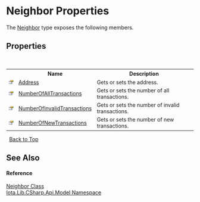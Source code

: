 # Neighbor Properties
 

The <a href="T_Iota_Lib_CSharp_Api_Model_Neighbor">Neighbor</a> type exposes the following members.


## Properties
&nbsp;<table><tr><th></th><th>Name</th><th>Description</th></tr><tr><td>![Public property](media/pubproperty.gif "Public property")</td><td><a href="P_Iota_Lib_CSharp_Api_Model_Neighbor_Address">Address</a></td><td>
Gets or sets the address.</td></tr><tr><td>![Public property](media/pubproperty.gif "Public property")</td><td><a href="P_Iota_Lib_CSharp_Api_Model_Neighbor_NumberOfAllTransactions">NumberOfAllTransactions</a></td><td>
Gets or sets the number of all transactions.</td></tr><tr><td>![Public property](media/pubproperty.gif "Public property")</td><td><a href="P_Iota_Lib_CSharp_Api_Model_Neighbor_NumberOfInvalidTransactions">NumberOfInvalidTransactions</a></td><td>
Gets or sets the number of invalid transactions.</td></tr><tr><td>![Public property](media/pubproperty.gif "Public property")</td><td><a href="P_Iota_Lib_CSharp_Api_Model_Neighbor_NumberOfNewTransactions">NumberOfNewTransactions</a></td><td>
Gets or sets the number of new transactions.</td></tr></table>&nbsp;
<a href="#neighbor-properties">Back to Top</a>

## See Also


#### Reference
<a href="T_Iota_Lib_CSharp_Api_Model_Neighbor">Neighbor Class</a><br /><a href="N_Iota_Lib_CSharp_Api_Model">Iota.Lib.CSharp.Api.Model Namespace</a><br />